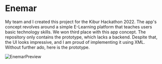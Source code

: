 # Enemar
My team and I created this project for the Kibur Hackathon 2022. The app's concept revolves around a simple E-Learning platform that teaches 
users basic technology skills. We won third place with this app concept. The repository only contains the prototype, which lacks a backend. 
Despite that, the UI looks impressive, and I am proud of implementing it using XML. Without further ado, here is the prototype.


![EnemarPreview](https://user-images.githubusercontent.com/102017186/230781352-3e91fbde-8d80-4486-8a33-e0e5840962f2.gif)
